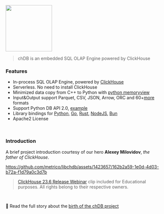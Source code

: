<div align="left">
  <a href="https://chdb.io">
    <img src="https://github.com/chdb-io/chdb/raw/pybind/docs/_static/snake-chdb.png" height="150">
  </a>
</div>

> chDB is an embedded SQL OLAP Engine powered by ClickHouse

### Features
     
* In-process SQL OLAP Engine, powered by [ClickHouse](https://github.com/clickhouse/clickhouse)
* Serverless. No need to install ClickHouse
* Minimized data copy from C++ to Python with [python memoryview](https://docs.python.org/3/c-api/memoryview.html)
* Input&Output support Parquet, CSV, JSON, Arrow, ORC and 60+[more](https://clickhouse.com/docs/en/interfaces/formats) formats
* Support Python DB API 2.0, [example](examples/dbapi.py)
* Library bindings for [Python](https://github.com/chdb-io/chdb), [Go](https://github.com/chdb-io/chdb-go), [Rust](https://github.com/chdb-io/chdb-rust), [NodeJS](https://github.com/chdb-io/chdb-node), [Bun](https://github.com/chdb-io/chdb-bun)
* Apache2 License

<br>

  
### Introduction
A brief project introduction courtesy of our hero **Alexey Milovidov**, _the father of ClickHouse_.

https://github.com/metrico/libchdb/assets/1423657/162b2a59-1e0d-4d03-b72a-f1d79a0c3d7b

> [ClickHouse 23.6 Release Webinar](https://youtu.be/cuf_hYn7dqU?t=3059) clip included for Educational purposes. All rights belong to their respective owners.

<br> 

🔖 Read the full story about the [birth of the chDB project](https://auxten.com/the-birth-of-chdb/)
